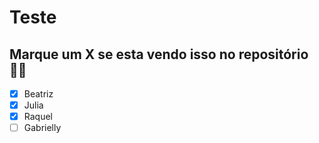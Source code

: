 # Teste

## Marque um X se esta vendo isso no repositório👍🏽
- [x] Beatriz
- [x] Julia
- [x] Raquel
- [ ] Gabrielly
